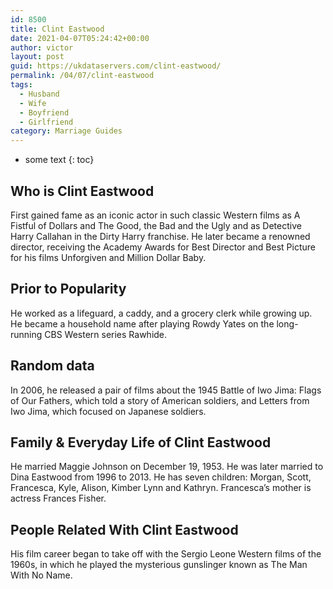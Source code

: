 ```yaml
---
id: 8500
title: Clint Eastwood
date: 2021-04-07T05:24:42+00:00
author: victor
layout: post
guid: https://ukdataservers.com/clint-eastwood/
permalink: /04/07/clint-eastwood
tags:
  - Husband
  - Wife
  - Boyfriend
  - Girlfriend
category: Marriage Guides
---
```


* some text
{: toc}


## Who is Clint Eastwood



First gained fame as an iconic actor in such classic Western films as A Fistful of Dollars and The Good, the Bad and the Ugly and as Detective Harry Callahan in the Dirty Harry franchise. He later became a renowned director, receiving the Academy Awards for Best Director and Best Picture for his films Unforgiven and Million Dollar Baby. 

                
                
                
## Prior to Popularity



He worked as a lifeguard, a caddy, and a grocery clerk while growing up. He became a household name after playing Rowdy Yates on the long-running CBS Western series Rawhide.

                
                
                
## Random data



In 2006, he released a pair of films about the 1945 Battle of Iwo Jima: Flags of Our Fathers, which told a story of American soldiers, and Letters from Iwo Jima, which focused on Japanese soldiers. 

                
                
                
## Family & Everyday Life of Clint Eastwood



He married Maggie Johnson on December 19, 1953. He was later married to Dina Eastwood from 1996 to 2013. He has seven children: Morgan, Scott, Francesca, Kyle, Alison, Kimber Lynn and Kathryn. Francesca&#8217;s mother is actress Frances Fisher.

                
                
                
## People Related With Clint Eastwood



His film career began to take off with the Sergio Leone Western films of the 1960s, in which he played the mysterious gunslinger known as The Man With No Name.

                
              
            
          
          
          